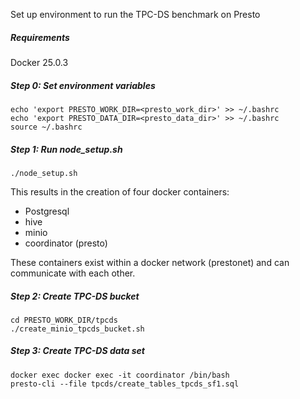 
Set up environment to run the TPC-DS benchmark on Presto

##### Requirements

Docker 25.0.3

##### Step 0: Set environment variables

```shell script
echo 'export PRESTO_WORK_DIR=<presto_work_dir>' >> ~/.bashrc
echo 'export PRESTO_DATA_DIR=<presto_data_dir>' >> ~/.bashrc
source ~/.bashrc
```

##### Step 1: Run node_setup.sh

```shell script
./node_setup.sh
```

This results in the creation of four docker containers: 

* Postgresql 
* hive 
* minio 
* coordinator (presto)

These containers exist within a docker network (prestonet) and can communicate with each other. 

##### Step 2: Create TPC-DS bucket

```shell script
cd PRESTO_WORK_DIR/tpcds
./create_minio_tpcds_bucket.sh
```

##### Step 3: Create TPC-DS data set

```shell script
docker exec docker exec -it coordinator /bin/bash
presto-cli --file tpcds/create_tables_tpcds_sf1.sql
```